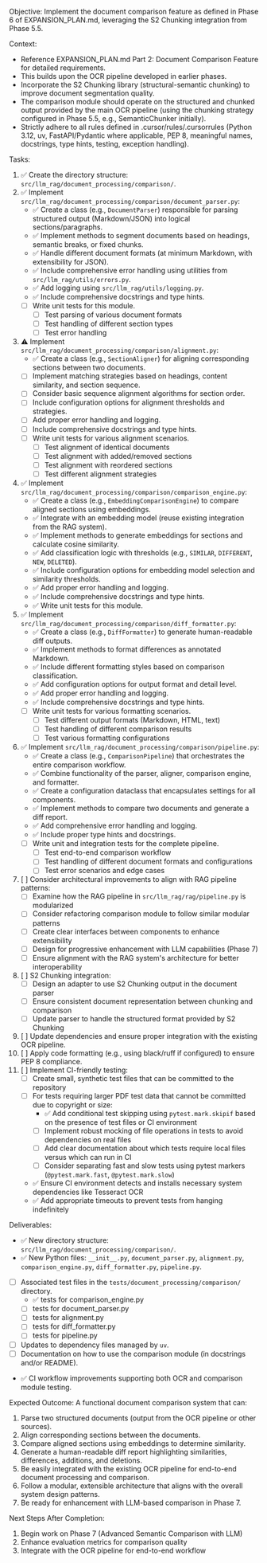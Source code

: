 Objective: Implement the document comparison feature as defined in Phase 6 of EXPANSION_PLAN.md, leveraging the S2 Chunking integration from Phase 5.5.

Context:

- Reference EXPANSION_PLAN.md Part 2: Document Comparison Feature for detailed requirements.
- This builds upon the OCR pipeline developed in earlier phases.
- Incorporate the S2 Chunking library (structural-semantic chunking) to improve document segmentation quality.
- The comparison module should operate on the structured and chunked output provided by the main OCR pipeline (using the chunking strategy configured in Phase 5.5, e.g., SemanticChunker initially).
- Strictly adhere to all rules defined in .cursor/rules/.cursorrules (Python 3.12, uv, FastAPI/Pydantic where applicable, PEP 8, meaningful names, docstrings, type hints, testing, exception handling).

Tasks:

1.  ✅ Create the directory structure: `src/llm_rag/document_processing/comparison/`.
2.  ✅ Implement `src/llm_rag/document_processing/comparison/document_parser.py`:
    - ✅ Create a class (e.g., `DocumentParser`) responsible for parsing structured output (Markdown/JSON) into logical sections/paragraphs.
    - ✅ Implement methods to segment documents based on headings, semantic breaks, or fixed chunks.
    - ✅ Handle different document formats (at minimum Markdown, with extensibility for JSON).
    - ✅ Include comprehensive error handling using utilities from `src/llm_rag/utils/errors.py`.
    - ✅ Add logging using `src/llm_rag/utils/logging.py`.
    - ✅ Include comprehensive docstrings and type hints.
    - [ ] Write unit tests for this module.
      - [ ] Test parsing of various document formats
      - [ ] Test handling of different section types
      - [ ] Test error handling
3.  ⚠️ Implement `src/llm_rag/document_processing/comparison/alignment.py`:
    - ✅ Create a class (e.g., `SectionAligner`) for aligning corresponding sections between two documents.
    - [ ] Implement matching strategies based on headings, content similarity, and section sequence.
    - [ ] Consider basic sequence alignment algorithms for section order.
    - [ ] Include configuration options for alignment thresholds and strategies.
    - [ ] Add proper error handling and logging.
    - [ ] Include comprehensive docstrings and type hints.
    - [ ] Write unit tests for various alignment scenarios.
      - [ ] Test alignment of identical documents
      - [ ] Test alignment with added/removed sections
      - [ ] Test alignment with reordered sections
      - [ ] Test different alignment strategies
4.  ✅ Implement `src/llm_rag/document_processing/comparison/comparison_engine.py`:
    - ✅ Create a class (e.g., `EmbeddingComparisonEngine`) to compare aligned sections using embeddings.
    - ✅ Integrate with an embedding model (reuse existing integration from the RAG system).
    - ✅ Implement methods to generate embeddings for sections and calculate cosine similarity.
    - ✅ Add classification logic with thresholds (e.g., `SIMILAR`, `DIFFERENT`, `NEW`, `DELETED`).
    - ✅ Include configuration options for embedding model selection and similarity thresholds.
    - ✅ Add proper error handling and logging.
    - ✅ Include comprehensive docstrings and type hints.
    - ✅ Write unit tests for this module.
5.  ✅ Implement `src/llm_rag/document_processing/comparison/diff_formatter.py`:
    - ✅ Create a class (e.g., `DiffFormatter`) to generate human-readable diff outputs.
    - ✅ Implement methods to format differences as annotated Markdown.
    - ✅ Include different formatting styles based on comparison classification.
    - ✅ Add configuration options for output format and detail level.
    - ✅ Add proper error handling and logging.
    - ✅ Include comprehensive docstrings and type hints.
    - [ ] Write unit tests for various formatting scenarios.
      - [ ] Test different output formats (Markdown, HTML, text)
      - [ ] Test handling of different comparison results
      - [ ] Test various formatting configurations
6.  ✅ Implement `src/llm_rag/document_processing/comparison/pipeline.py`:
    - ✅ Create a class (e.g., `ComparisonPipeline`) that orchestrates the entire comparison workflow.
    - ✅ Combine functionality of the parser, aligner, comparison engine, and formatter.
    - ✅ Create a configuration dataclass that encapsulates settings for all components.
    - ✅ Implement methods to compare two documents and generate a diff report.
    - ✅ Add comprehensive error handling and logging.
    - ✅ Include proper type hints and docstrings.
    - [ ] Write unit and integration tests for the complete pipeline.
      - [ ] Test end-to-end comparison workflow
      - [ ] Test handling of different document formats and configurations
      - [ ] Test error scenarios and edge cases
7.  [ ] Consider architectural improvements to align with RAG pipeline patterns:
    - [ ] Examine how the RAG pipeline in `src/llm_rag/rag/pipeline.py` is modularized
    - [ ] Consider refactoring comparison module to follow similar modular patterns
    - [ ] Create clear interfaces between components to enhance extensibility
    - [ ] Design for progressive enhancement with LLM capabilities (Phase 7)
    - [ ] Ensure alignment with the RAG system's architecture for better interoperability
8.  [ ] S2 Chunking integration:
    - [ ] Design an adapter to use S2 Chunking output in the document parser
    - [ ] Ensure consistent document representation between chunking and comparison
    - [ ] Update parser to handle the structured format provided by S2 Chunking
9.  [ ] Update dependencies and ensure proper integration with the existing OCR pipeline.
10. [ ] Apply code formatting (e.g., using black/ruff if configured) to ensure PEP 8 compliance.
11. [ ] Implement CI-friendly testing:
    - [ ] Create small, synthetic test files that can be committed to the repository
    - [ ] For tests requiring larger PDF test data that cannot be committed due to copyright or size:
      - ✅ Add conditional test skipping using `pytest.mark.skipif` based on the presence of test files or CI environment
      - [ ] Implement robust mocking of file operations in tests to avoid dependencies on real files
      - [ ] Add clear documentation about which tests require local files versus which can run in CI
      - [ ] Consider separating fast and slow tests using pytest markers (`@pytest.mark.fast`, `@pytest.mark.slow`)
    - ✅ Ensure CI environment detects and installs necessary system dependencies like Tesseract OCR
    - ✅ Add appropriate timeouts to prevent tests from hanging indefinitely

Deliverables:

- ✅ New directory structure: `src/llm_rag/document_processing/comparison/`.
- ✅ New Python files: `__init__.py`, `document_parser.py`, `alignment.py`, `comparison_engine.py`, `diff_formatter.py`, `pipeline.py`.
- [ ] Associated test files in the `tests/document_processing/comparison/` directory.
  - ✅ tests for comparison_engine.py
  - [ ] tests for document_parser.py
  - [ ] tests for alignment.py
  - [ ] tests for diff_formatter.py
  - [ ] tests for pipeline.py
- [ ] Updates to dependency files managed by `uv`.
- [ ] Documentation on how to use the comparison module (in docstrings and/or README).
- ✅ CI workflow improvements supporting both OCR and comparison module testing.

Expected Outcome:
A functional document comparison system that can:

1. Parse two structured documents (output from the OCR pipeline or other sources).
2. Align corresponding sections between the documents.
3. Compare aligned sections using embeddings to determine similarity.
4. Generate a human-readable diff report highlighting similarities, differences, additions, and deletions.
5. Be easily integrated with the existing OCR pipeline for end-to-end document processing and comparison.
6. Follow a modular, extensible architecture that aligns with the overall system design patterns.
7. Be ready for enhancement with LLM-based comparison in Phase 7.

Next Steps After Completion:

1. Begin work on Phase 7 (Advanced Semantic Comparison with LLM)
2. Enhance evaluation metrics for comparison quality
3. Integrate with the OCR pipeline for end-to-end workflow
